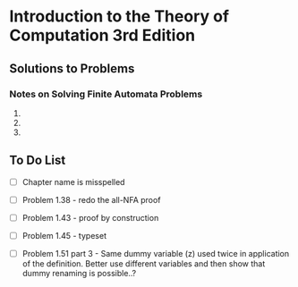 # Introduction to the Theory of Computation 3rd Edition

## Solutions to Problems

### Notes on Solving Finite Automata Problems

1. 
1. 
1. 

## To Do List

- [ ] Chapter name is misspelled
- [ ] Problem 1.38 - redo the all-NFA proof
- [ ] Problem 1.43 - proof by construction
- [ ] Problem 1.45 - typeset
- [ ] Problem 1.51 part 3 - Same dummy variable (z) used twice in application of the definition. Better use different variables and then show that dummy renaming is possible..?

